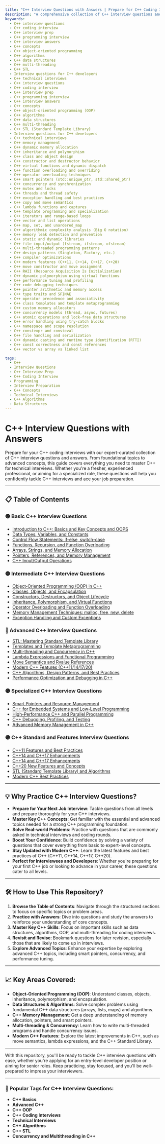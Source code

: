 ```yaml
---
title: "C++ Interview Questions with Answers | Prepare for C++ Coding Interviews"
description: "A comprehensive collection of C++ interview questions and answers covering all topics from basics to advanced concepts. Perfect for freshers, experienced professionals, and interview preparation."
keywords:
  - C++ interview questions
  - C++ coding interview
  - C++ interview prep
  - C++ programming interview
  - C++ interview answers
  - C++ concepts
  - C++ object-oriented programming
  - C++ algorithms
  - C++ data structures
  - C++ multi-threading
  - C++ STL
  - Interview questions for C++ developers
  - C++ technical interviews
  - C++ interview questions
  - C++ coding interview
  - C++ interview prep
  - C++ programming interview
  - C++ interview answers
  - C++ concepts
  - C++ object-oriented programming (OOP)
  - C++ algorithms
  - C++ data structures
  - C++ multi-threading
  - C++ STL (Standard Template Library)
  - Interview questions for C++ developers
  - C++ technical interviews
  - C++ memory management
  - C++ dynamic memory allocation
  - C++ inheritance and polymorphism
  - C++ class and object design
  - C++ constructor and destructor behavior
  - C++ virtual functions and dynamic dispatch
  - C++ function overloading and overriding
  - C++ operator overloading techniques
  - C++ smart pointers (std::unique_ptr, std::shared_ptr)
  - C++ concurrency and synchronization
  - C++ mutex and locks
  - C++ threads and thread safety
  - C++ exception handling and best practices
  - C++ copy and move semantics
  - C++ lambda functions and captures
  - C++ template programming and specialization
  - C++ iterators and range-based loops
  - C++ vector and list operations
  - C++ map, set, and unordered_map
  - C++ algorithmic complexity analysis (Big O notation)
  - C++ memory leak detection and prevention
  - C++ static and dynamic libraries
  - C++ file input/output (fstream, ifstream, ofstream)
  - C++ multi-threaded programming patterns
  - C++ design patterns (Singleton, Factory, etc.)
  - C++ compiler optimizations
  - C++ modern features (C++11, C++14, C++17, C++20)
  - C++ move constructor and move assignment
  - C++ RAII (Resource Acquisition Is Initialization)
  - C++ dynamic polymorphism using virtual functions
  - C++ performance tuning and profiling
  - C++ code debugging techniques
  - C++ pointer arithmetic and memory access
  - C++ type traits and SFINAE
  - C++ operator precedence and associativity
  - C++ class templates and template metaprogramming
  - C++ custom memory allocators
  - C++ concurrency models (thread, async, futures)
  - C++ atomic operations and lock-free data structures
  - C++ error handling using try-catch blocks
  - C++ namespace and scope resolution
  - C++ constexpr and consteval
  - C++ file handling and serialization
  - C++ dynamic casting and runtime type identification (RTTI)
  - C++ const correctness and const references
  - C++ vector vs array vs linked list

tags:
  - C++
  - Interview Questions
  - C++ Interview Prep
  - C++ Coding Interview
  - Programming
  - Interview Preparation
  - C++ Concepts
  - Technical Interviews
  - C++ Algorithms
  - Data Structures
---
```


# C++ Interview Questions with Answers

Prepare for your C++ coding interviews with our expert-curated collection of C++ interview questions and answers. From foundational topics to advanced concepts, this guide covers everything you need to master C++ for technical interviews. Whether you're a fresher, experienced professional, or aiming for a specialized role, these questions will help you confidently tackle C++ interviews and ace your job preparation.

---

## 📋 Table of Contents

### 🟢 Basic C++ Interview Questions
- [Introduction to C++: Basics and Key Concepts and OOPS](./basic/intro-to-cpp.md)
- [Data Types, Variables, and Constants](./basic/data-types-variables.md)
- [Control Flow Statements: if-else, switch-case](./basic/control-flow.md)
- [Functions, Recursion, and Function Overloading](./basic/functions-recursion.md)
- [Arrays, Strings, and Memory Allocation](./basic/arrays-strings.md)
- [Pointers, References, and Memory Management](./basic/pointers-references.md)
- [C++ Input/Output Operations](./basic/io-operations.md)

### 🟡 Intermediate C++ Interview Questions
- [Object-Oriented Programming (OOP) in C++](./intermediate/oop.md)
- [Classes, Objects, and Encapsulation](./intermediate/classes-objects.md)
- [Constructors, Destructors, and Object Lifecycle](./questions/intermediate/constructors-destructors.md)
- [Inheritance, Polymorphism, and Virtual Functions](./questions/intermediate/inheritance-polymorphism.md)
- [Operator Overloading and Function Overloading](./questions/intermediate/operator-overloading.md)
- [Memory Management Techniques: malloc, free, new, delete](./questions/intermediate/memory-management.md)
- [Exception Handling and Custom Exceptions](./questions/intermediate/exception-handling.md)

### 🔴 Advanced C++ Interview Questions
- [STL: Mastering Standard Template Library](./questions/advanced/stl.md)
- [Templates and Template Metaprogramming](./questions/advanced/templates.md)
- [Multi-threading and Concurrency in C++](./questions/advanced/multi-threading.md)
- [Lambda Expressions and Functional Programming](./questions/advanced/lambda-expressions.md)
- [Move Semantics and Rvalue References](./questions/advanced/move-semantics.md)
- [Modern C++ Features (C++11/14/17/20)](./questions/advanced/modern-cpp-features.md)
- [C++ Algorithms, Design Patterns, and Best Practices](./questions/advanced/algorithms-design-patterns.md)
- [Performance Optimization and Debugging in C++](./questions/advanced/optimization-debugging.md)

### 🟣 Specialized C++ Interview Questions
- [Smart Pointers and Resource Management](./questions/specialized/smart-pointers.md)
- [C++ for Embedded Systems and Low-Level Programming](./questions/specialized/cpp-embedded.md)
- [High-Performance C++ and Parallel Programming](./questions/specialized/high-performance.md)
- [C++ Debugging, Profiling, and Testing](./questions/specialized/debugging-profiling.md)
- [Advanced Memory Management in C++](./questions/specialized/memory-management-detail.md)

### 🟣 C++ Standard and Features Interview Questions
- [C++11 Features and Best Practices](./cpp11/cpp11.md)
- [C++14 and C++17 Enhancements](./cpp14/cpp14.md)
- [C++14 and C++17 Enhancements](.cpp17/cpp17.md)
- [C++20 New Features and Concepts](./cpp20/cpp20.md)
- [STL (Standard Template Library) and Algorithms](./questions/standard/stl-algorithms.md)
- [Modern C++ Best Practices](./questions/standard/modern-cpp.md)

---

## 💡 Why Practice C++ Interview Questions?

- **Prepare for Your Next Job Interview**: Tackle questions from all levels and prepare thoroughly for your C++ interviews.
- **Master Key C++ Concepts**: Get familiar with the essential and advanced topics needed for a strong C++ programming foundation.
- **Solve Real-world Problems**: Practice with questions that are commonly asked in technical interviews and coding rounds.
- **Boost Your Confidence**: Build confidence by solving a variety of questions that cover everything from basic to expert-level concepts.
- **Stay Updated with Modern C++**: Learn the latest features and best practices of C++ (C++11, C++14, C++17, C++20).
- **Perfect for Interviewees and Developers**: Whether you're preparing for your first C++ job or looking to advance in your career, these questions cater to all levels.

---

## 🛠 How to Use This Repository?

1. **Browse the Table of Contents**: Navigate through the structured sections to focus on specific topics or problem areas.
2. **Practice with Answers**: Dive into questions and study the answers to reinforce your understanding of core concepts.
3. **Master Key C++ Skills**: Focus on important skills such as data structures, algorithms, OOP, and multi-threading for coding interviews.
4. **Revisit and Revise**: Bookmark questions for later revision, especially those that are likely to come up in interviews.
5. **Explore Advanced Topics**: Enhance your expertise by exploring advanced C++ topics, including smart pointers, concurrency, and performance tuning.

---

## 📈 Key Areas Covered:

- **Object-Oriented Programming (OOP)**: Understand classes, objects, inheritance, polymorphism, and encapsulation.
- **Data Structures & Algorithms**: Solve complex problems using fundamental C++ data structures (arrays, lists, maps) and algorithms.
- **C++ Memory Management**: Get a deep understanding of memory allocation, pointers, and smart pointers.
- **Multi-threading & Concurrency**: Learn how to write multi-threaded programs and handle concurrency issues.
- **Modern C++ Features**: Explore the latest improvements in C++, such as move semantics, lambda expressions, and the C++ Standard Library.

---

With this repository, you'll be ready to tackle C++ interview questions with ease, whether you're applying for an entry-level developer position or aiming for senior roles. Keep practicing, stay focused, and you'll be well-prepared to impress your interviewers.

---

### 📣 Popular Tags for C++ Interview Questions:
- **C++ Basics**
- **Advanced C++**
- **C++ OOP**
- **C++ Coding Interviews**
- **Technical Interviews**
- **C++ Algorithms**
- **C++ STL**
- **Concurrency and Multithreading in C++**